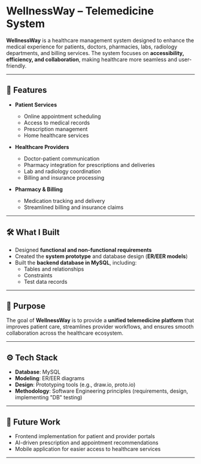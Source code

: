 # WellnessWay – Telemedicine System  

**WellnessWay** is a healthcare management system designed to enhance the medical experience for patients, doctors, pharmacies, labs, radiology departments, and billing services. The system focuses on **accessibility, efficiency, and collaboration**, making healthcare more seamless and user-friendly.  

---

## 📌 Features  

- **Patient Services**
  - Online appointment scheduling  
  - Access to medical records  
  - Prescription management  
  - Home healthcare services  

- **Healthcare Providers**
  - Doctor-patient communication  
  - Pharmacy integration for prescriptions and deliveries  
  - Lab and radiology coordination  
  - Billing and insurance processing  

- **Pharmacy & Billing**
  - Medication tracking and delivery  
  - Streamlined billing and insurance claims  

---

## 🛠️ What I Built  

- Designed **functional and non-functional requirements**  
- Created the **system prototype** and database design (**ER/EER models**)  
- Built the **backend database in MySQL**, including:  
  - Tables and relationships  
  - Constraints  
  - Test data records  

---

## 🎯 Purpose  

The goal of **WellnessWay** is to provide a **unified telemedicine platform** that improves patient care, streamlines provider workflows, and ensures smooth collaboration across the healthcare ecosystem.  

---

## ⚙️ Tech Stack  

- **Database**: MySQL  
- **Modeling**: ER/EER diagrams  
- **Design**: Prototyping tools (e.g., draw.io, proto.io)  
- **Methodology**: Software Engineering principles (requirements, design, implementing "DB" testing)  

---

## 🚀 Future Work  

- Frontend implementation for patient and provider portals  
- AI-driven prescription and appointment recommendations  
- Mobile application for easier access to healthcare services  

---


